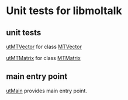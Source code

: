 # Unit tests for libmoltalk

## unit tests

[utMTVector](utMTVector.cpp.md) for class [MTVector](../MTVector.hpp.md)

[utMTMatrix](utMTMatrix.cpp.md) for class [MTMatrix](../MTMatrix.hpp.md)


## main entry point

[utMain](utMain.cpp.md) provides main entry point.
